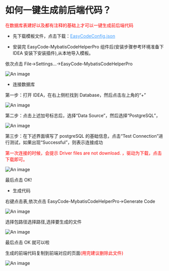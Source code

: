 # 如何一键生成前后端代码？

<font style="color:red"> 在数据库表建好以及都有注释的基础上才可以一键生成前后端代码</font>

- 先下载模板文件，点击下载：<a href="/gdui/direct/EasyCodeConfig.json" download="EasyCodeConfig.json" style="color: #409eff ">EasyCodeConfig.json</a>

- 安装完 EasyCode-MybatisCodeHelperPro 组件后(安装步骤参考环境准备下 IDEA 安装下安装插件),从本地导入模板。

依次点击 File->Settings...->EasyCode-MybatisCodeHelperPro

![An image](/gdui/guideImg/createCode.png)

- 连接数据库

第一步：打开 IDEA，在右上侧栏找到 Database，然后点击左上角的“+”

![An image](/gdui/guideImg/createCode1.png)

第二步：点击上述加号标志后，选择“Data Source”，然后选择“PostgreSQL”，

![An image](/gdui/guideImg/createCode2.png)

第三步：在下述界面填写了 postgreSQL 的基础信息，点击“Test Connection”进行测试，如果出现“Successful”，则表示连接成功

<font style="color:red">第一次连接的时候，会提示 Driver files are not download. ，驱动为下载，点击下载即可。</font>

![An image](/gdui/guideImg/createCode3.png)

最后点击 OK!

- 生成代码

右键点击表,依次点击 EasyCode-MybatisCodeHelperPro->Generate Code

![An image](/gdui/guideImg/createCode4.png)

选择包路径选择路径,选择要生成的文件

![An image](/gdui/guideImg/createCode5.png)

最后点击 OK 就可以啦

生成的前端代码复制到前端对应的页面<font style="color:red">(用完建议删除此文件)</font>

![An image](/gdui/guideImg/createCode6.png)
